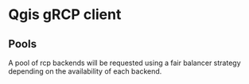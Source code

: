 # Qgis gRCP client

## Pools

A pool of rcp backends will be requested using a 
fair balancer strategy depending on the availability 
of each backend.

